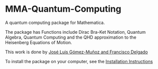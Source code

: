 # MMA-Quantum-Computing

A quantum computing package for Mathematica.

The package has Functions include Dirac Bra-Ket Notation, Quantum Algebra, Quantum Computing and the QHD approximation to the Heisenberg Equations of Motion.

This work is done by [José Luis Gómez-Muñoz and Francisco Delgado](http://homepage.cem.itesm.mx/lgomez/quantum/)

To install the package on your computer, see the [Installation Instructions]()